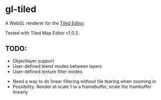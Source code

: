 # gl-tiled

A WebGL renderer for the [Tiled Editor](http://mapeditor.org).

Tested with Tiled Map Editor v1.0.3.

## TODO:

- Objectlayer support
- User-defined blend modes between layers
- User-defined texture filter modes
 * Need a way to do linear filtering without tile tearing when zooming in
 * Possibility: Render at scale 1 to a framebuffer, scale the frambuffer linearly
